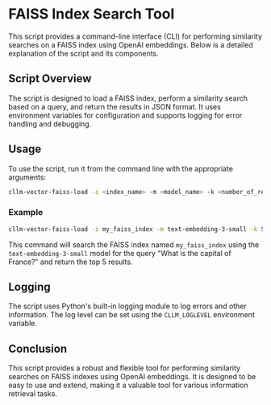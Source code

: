 # FAISS Index Search Tool

This script provides a command-line interface (CLI) for performing similarity searches on a FAISS index using OpenAI embeddings. Below is a detailed explanation of the script and its components.

## Script Overview

The script is designed to load a FAISS index, perform a similarity search based on a query, and return the results in JSON format. It uses environment variables for configuration and supports logging for error handling and debugging.

## Usage

To use the script, run it from the command line with the appropriate arguments:

```sh
cllm-vector-faiss-load -i <index_name> -m <model_name> -k <number_of_results> <query>
```

### Example

```sh
cllm-vector-faiss-load -i my_faiss_index -m text-embedding-3-small -k 5 "What is the capital of France?"
```

This command will search the FAISS index named `my_faiss_index` using the `text-embedding-3-small` model for the query "What is the capital of France?" and return the top 5 results.

## Logging

The script uses Python's built-in logging module to log errors and other information. The log level can be set using the `CLLM_LOGLEVEL` environment variable.

## Conclusion

This script provides a robust and flexible tool for performing similarity searches on FAISS indexes using OpenAI embeddings. It is designed to be easy to use and extend, making it a valuable tool for various information retrieval tasks.

